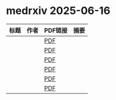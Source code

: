 # medrxiv 2025-06-16

| 标题 | 作者 | PDF链接 |  摘要 |
|------|------|--------|------|
|  |  | [PDF](https://doi.org/10.1101/2025.01.10.25320320) |  |
|  |  | [PDF](https://doi.org/10.1101/2025.03.24.25324557) |  |
|  |  | [PDF](https://doi.org/10.1101/2025.02.20.25322601) |  |
|  |  | [PDF](https://doi.org/10.1101/2025.01.10.25320296) |  |
|  |  | [PDF](https://doi.org/10.1101/2025.06.12.25329506) |  |
|  |  | [PDF](https://doi.org/10.1101/2025.06.11.25329425) |  |
